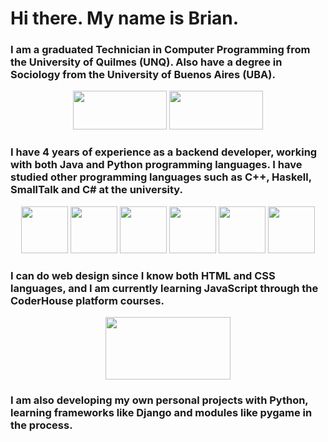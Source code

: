 # Hi there. My name is Brian.

### I am a graduated Technician in Computer Programming from the University of Quilmes (UNQ). Also have a degree in Sociology from the University of Buenos Aires (UBA).
<p align="center">
  <img src="https://upload.wikimedia.org/wikipedia/commons/5/53/Logo_unqui.png" width="150" height="62">
  <img src="https://inigem-uba.conicet.gov.ar/wp-content/uploads/sites/83/2015/11/UBA_logo_blanco111.png" width="150" height="62">
</p>
 
### I have 4 years of experience as a backend developer, working with both Java and Python programming languages. I have studied other programming languages such as C++, Haskell, SmallTalk and C# at the university.
<p align="center">
  <img src="https://cdn-icons-png.flaticon.com/512/226/226777.png" width="75" height="75">
  <img src="https://seeklogo.com/images/P/python-logo-A32636CAA3-seeklogo.com.png" width="75" height="75">
  <img src="https://upload.wikimedia.org/wikipedia/commons/thumb/1/18/ISO_C%2B%2B_Logo.svg/1822px-ISO_C%2B%2B_Logo.svg.png" width="75" height="75">
  <img src="https://cdn-icons-png.flaticon.com/512/5968/5968259.png" width="75" height="75">
  <img src="https://d1tlzifd8jdoy4.cloudfront.net/wp-content/uploads/2016/02/icon-512x512.png" width="75" height="75">
  <img src="https://seeklogo.com/images/C/c-sharp-c-logo-02F17714BA-seeklogo.com.png" width="75" height="75">
</p>

### I can do web design since I know both HTML and CSS languages, and I am currently learning JavaScript through the CoderHouse platform courses.
<p align="center">
  <img src="https://www.freepnglogos.com/uploads/html5-logo-png/html5-logo-best-web-design-psd-html-cms-development-ecommerce-6.png" width="200" height="100">
</p>

### I am also developing my own personal projects with Python, learning frameworks like Django and modules like pygame in the process.
 
<!--
👋 🌱
- 🔭 I’m currently working on ...
- 👯 I’m looking to collaborate on ...
- 🤔 I’m looking for help with ...
- 💬 Ask me about ...
- 📫 How to reach me: ...
- 😄 Pronouns: ...
- ⚡ Fun fact: ...
-->
